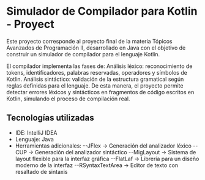 # Simulador de Compilador para Kotlin - Proyect
Este proyecto corresponde al proyecto final de la materia Tópicos Avanzados de Programación II, desarrollado en Java con el objetivo de construir un simulador de compilador para el lenguaje Kotlin.

El compilador implementa las fases de:
Análisis léxico: reconocimiento de tokens, identificadores, palabras reservadas, operadores y símbolos de Kotlin.
Análisis sintáctico: validación de la estructura gramatical según reglas definidas para el lenguaje.
De esta manera, el proyecto permite detectar errores léxicos y sintácticos en fragmentos de código escritos en Kotlin, simulando el proceso de compilación real.


## Tecnologías utilizadas
- IDE: IntelliJ IDEA
- Lenguaje: Java
- Herramientas adicionales:
--JFlex → Generación del analizador léxico
--CUP → Generación del analizador sintáctico
--MigLayout → Sistema de layout flexible para la interfaz gráfica
--FlatLaf → Librería para un diseño moderno de la interfaz
--RSyntaxTextArea → Editor de texto con resaltado de sintaxis
